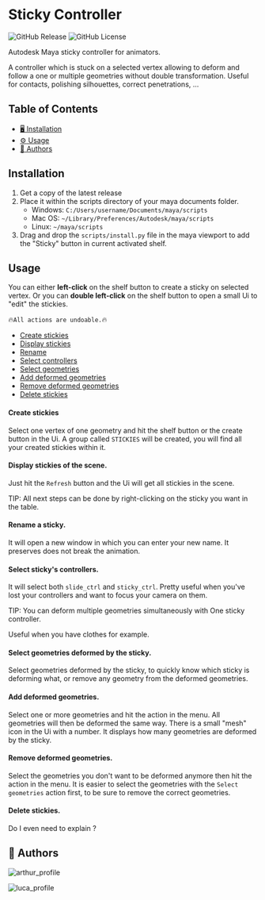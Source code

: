 Sticky Controller
====

![GitHub Release](https://img.shields.io/github/v/release/luca-amorosi/sticky_controller?link=https%3A%2F%2Fgithub.com%2Fluca-amorosi%2Fsticky_controller%2Freleases)
![GitHub License](https://img.shields.io/github/license/luca-amorosi/sticky_controller?link=https%3A%2F%2Fgithub.com%2Fluca-amorosi%2Fsticky_controller%2Fblob%2Fmain%2FLICENSE)

Autodesk Maya sticky controller for animators.

A controller which is stuck on a selected vertex allowing to deform and follow a
one or multiple geometries without double transformation. Useful for contacts,
polishing silhouettes, correct penetrations, ...

## Table of Contents
- [:desktop_computer: Installation](#installation)
- [:gear: Usage](#usage)
- [:seedling: Authors](#authors)

## Installation 

1) Get a copy of the latest release
2) Place it within the scripts directory of your maya documents folder.
   - Windows: ```C:/Users/username/Documents/maya/scripts```
   - Mac OS: ```~/Library/Preferences/Autodesk/maya/scripts```
   - Linux: ```~/maya/scripts```
3) Drag and drop the `scripts/install.py` file in the maya viewport to add the "Sticky"
button in current activated shelf.

## Usage 

You can either **left-click** on the shelf button to create a sticky on selected
vertex. Or you can **double left-click** on the shelf button to open a small Ui
to "edit" the stickies.

:fire:`All actions are undoable.`:fire:

- [Create stickies](#create-stickies)
- [Display stickies](#display-stickies-of-the-scene)
- [Rename](#rename-a-sticky)
- [Select controllers](#select-stickys-controllers)
- [Select geometries](#select-geometries-deformed-by-the-sticky)
- [Add deformed geometries](#add-deformed-geometries)
- [Remove deformed geometries](#remove-deformed-geometries)
- [Delete stickies](#delete-stickies)

#### Create stickies

Select one vertex of one geometry and hit the shelf button or the create button
in the Ui.
A group called `STICKIES` will be created, you will find all your created
stickies within it.

#### Display stickies of the scene.

Just hit the `Refresh` button and the Ui will get all stickies in the scene.

TIP: All next steps can be done by right-clicking on the sticky you want in the
table.

#### Rename a sticky.

It will open a new window in which you can enter your new name. It preserves
does not break the animation.

#### Select sticky's controllers.

It will select both `slide_ctrl` and `sticky_ctrl`. Pretty useful when you've
lost your controllers and want to focus your camera on them.

TIP: You can deform multiple geometries simultaneously with One sticky
controller.

Useful when you have clothes for example.

#### Select geometries deformed by the sticky.

Select geometries deformed by the sticky, to quickly know which sticky is
deforming what, or remove any geometry from the deformed geometries.

#### Add deformed geometries.

Select one or more geometries and hit the action in the menu. All geometries
will then be deformed the same way. There is a small "mesh" icon in the Ui with
a number. It displays how many geometries are deformed by the sticky.

#### Remove deformed geometries.

Select the geometries you don't want to be deformed anymore then hit the action
in the menu. It is easier to select the geometries with the `Select geometries`
action first, to be sure to remove the correct geometries.

#### Delete stickies.

Do I even need to explain ?

## :seedling: Authors

![arthur_profile](https://img.shields.io/badge/Author-Arthur%20Bodart-darkgreen?link=https%3A%2F%2Fwww.linkedin.com%2Fin%2Farthur-bodart-35a442b8%2F)

![luca_profile](https://img.shields.io/badge/Author-Luca%20Amorosi-darkgreen?link=https%3A%2F%2Fwww.linkedin.com%2Fin%2Fluca-amorosi-234b70184%2F)

[//]: # (![Alt Text - description of the image]&#40;url to the image you want to include&#41;)
